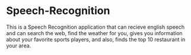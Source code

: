 # Speech-Recognition
This is a Speech Recognition application that can recieve english speech and can search the web, find the weather for you, gives you information about your favorite sports players, and also, finds the top 10 restaurant in your area.
